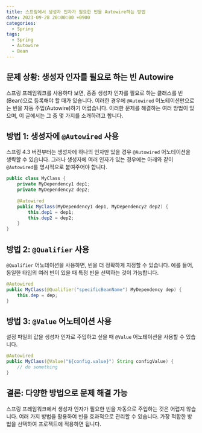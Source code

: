 ```yaml
---
title: 스프링에서 생성자 인자가 필요한 빈을 Autowire하는 방법
date: 2023-09-28 20:00:00 +0900
categories:
  - Spring
tags:
  - Spring
  - Autowire
  - Bean
---
```

## 문제 상황: 생성자 인자를 필요로 하는 빈 Autowire

스프링 프레임워크를 사용하다 보면, 종종 생성자 인자를 필요로 하는 클래스를 빈(Bean)으로 등록해야 할 때가 있습니다. 이러한 경우에 `@Autowired` 어노테이션만으로는 빈을 자동 주입(Autowire)하기 어렵습니다. 이러한 문제를 해결하는 여러 방법이 있으며, 이 글에서는 그 중 몇 가지를 소개하려고 합니다.

## 방법 1: 생성자에 `@Autowired` 사용

스프링 4.3 버전부터는 생성자에 하나의 인자만 있을 경우 `@Autowired` 어노테이션을 생략할 수 있습니다. 그러나 생성자에 여러 인자가 있는 경우에는 아래와 같이 `@Autowired`를 명시적으로 붙여주어야 합니다.

```java
public class MyClass {
    private MyDependency1 dep1;
    private MyDependency2 dep2;
    
    @Autowired
    public MyClass(MyDependency1 dep1, MyDependency2 dep2) {
        this.dep1 = dep1;
        this.dep2 = dep2;
    }
}
```

## 방법 2: `@Qualifier` 사용

`@Qualifier` 어노테이션을 사용하면, 빈을 더 정확하게 지정할 수 있습니다. 예를 들어, 동일한 타입의 여러 빈이 있을 때 특정 빈을 선택하는 것이 가능합니다.

```java
@Autowired
public MyClass(@Qualifier("specificBeanName") MyDependency dep) {
    this.dep = dep;
}
```

## 방법 3: `@Value` 어노테이션 사용

설정 파일의 값을 생성자 인자로 주입하고 싶을 때 `@Value` 어노테이션을 사용할 수 있습니다.

```java
@Autowired
public MyClass(@Value("${config.value}") String configValue) {
    // do something
}
```

## 결론: 다양한 방법으로 문제 해결 가능

스프링 프레임워크에서 생성자 인자가 필요한 빈을 자동으로 주입하는 것은 어렵지 않습니다. 여러 가지 방법을 활용하여 빈을 효과적으로 관리할 수 있습니다. 가장 적합한 방법을 선택하여 프로젝트에 적용하면 됩니다.
